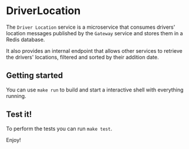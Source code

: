# DriverLocation

The `Driver Location` service is a microservice that consumes drivers' location messages published by the `Gateway` service and stores them in a Redis database.

It also provides an internal endpoint that allows other services to retrieve the drivers' locations, filtered and sorted by their addition date.

## Getting started

You can use `make run` to build and start a interactive shell with everything running.

## Test it!

To perform the tests you can run `make test`.

Enjoy!
